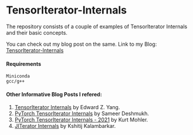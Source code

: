 # TensorIterator-Internals

The repository consists of a couple of examples of TensorIterator
Internals and their basic concepts. 

You can check out my blog post on the same.
Link to my Blog: [TensorIterator-Internals](https://khushi-411.github.io/TensorIterator-Internals/)

#### Requirements
```
Miniconda
gcc/g++
```

#### Other Informative Blog Posts I refered:

1. [TensorIterator Internals](https://pytorch-dev-podcast.simplecast.com/episodes/tensoriterator) by Edward Z. Yang.
2. [PyTorch TensorIterator Internals](https://labs.quansight.org/blog/2020/04/pytorch-tensoriterator-internals/index.html) by Sameer Deshmukh.
3. [PyTorch TensorIterator Internals - 2021](https://labs.quansight.org/blog/2021/04/pytorch-tensoriterator-internals-update/index.html) by Kurt Mohler.
4. [JITerator Internals](https://kshitij12345.github.io/pytorch,/cuda/2022/01/17/Jiterator.html) by Kshitij Kalambarkar.
